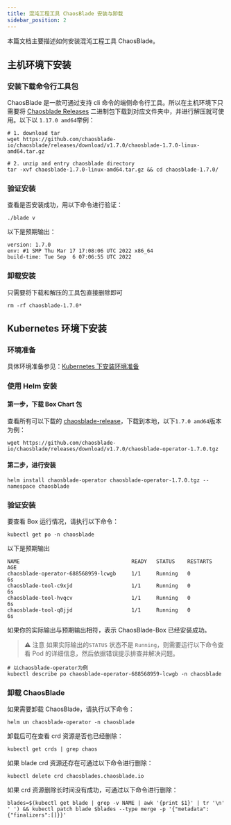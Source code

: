 ```yaml
---
title: 混沌工程工具 ChaosBlade 安装与卸载
sidebar_position: 2
---
```


本篇文档主要描述如何安装混沌工程工具 ChaosBlade。

## 主机环境下安装

### 安装下载命令行工具包

ChaosBlade 是一款可通过支持 cli 命令的端侧命令行工具。所以在主机环境下只需要将 [Chaosblade Releases](https://github.com/chaosblade-io/chaosblade/releases) 二进制包下载到对应文件夹中，并进行解压就可使用。以下以 `1.17.0 amd64`举例：

```shell
# 1. download tar
wget https://github.com/chaosblade-io/chaosblade/releases/download/v1.7.0/chaosblade-1.7.0-linux-amd64.tar.gz

# 2. unzip and entry chaosblade directory
tar -xvf chaosblade-1.7.0-linux-amd64.tar.gz && cd chaosblade-1.7.0/
```

### 验证安装

查看是否安装成功，用以下命令进行验证：

```shell
./blade v
```

以下是预期输出：

```shell
version: 1.7.0
env: #1 SMP Thu Mar 17 17:08:06 UTC 2022 x86_64
build-time: Tue Sep  6 07:06:55 UTC 2022
```

### 卸载安装

只需要将下载和解压的工具包直接删除即可

```shell
rm -rf chaosblade-1.7.0*
```

## Kubernetes 环境下安装

### 环境准备

具体环境准备参见：[Kubernetes 下安装环境准备](./environment-prepare.md/#kubernetes下安装环境准备)

### 使用 Helm 安装

#### 第一步，下载 Box Chart 包

查看所有可以下载的 [chaosblade-release](https://github.com/chaosblade-io/chaosblade/releases)，下载到本地，以下`1.7.0 amd64`版本为例：

```shell
wget https://github.com/chaosblade-io/chaosblade/releases/download/v1.7.0/chaosblade-operator-1.7.0.tgz
```

#### 第二步，进行安装

```shell
helm install chaosblade-operator chaosblade-operator-1.7.0.tgz --namespace chaosblade
```

### 验证安装

要查看 Box 运行情况，请执行以下命令：

```shell
kubectl get po -n chaosblade
```

以下是预期输出

```shell
NAME                                    READY   STATUS    RESTARTS   AGE
chaosblade-operator-688568959-lcwgb     1/1     Running   0          6s
chaosblade-tool-c9xjd                   1/1     Running   0          6s
chaosblade-tool-hvqcv                   1/1     Running   0          6s
chaosblade-tool-q8jjd                   1/1     Running   0          6s
```

如果你的实际输出与预期输出相符，表示 ChaosBlade-Box 已经安装成功。

> ⚠️ 注意
> 如果实际输出的`STATUS` 状态不是 `Running`，则需要运行以下命令查看 Pod 的详细信息，然后依据错误提示排查并解决问题。

```shell
# 以chaosblade-operator为例
kubectl describe po chaosblade-operator-688568959-lcwgb -n chaosblade
```

### 卸载 ChaosBlade

如果需要卸载 ChaosBlade，请执行以下命令：

```shell
helm un chaosblade-operator -n chaosblade
```

卸载后可在查看 crd 资源是否也已经删除：

```shell
kubectl get crds | grep chaos
```

如果 blade crd 资源还存在可通过以下命令进行删除：

```shell
kubectl delete crd chaosblades.chaosblade.io
```

如果 crd 资源删除长时间没有成功，可通过以下命令进行删除：

```shell
blades=$(kubectl get blade | grep -v NAME | awk '{print $1}' | tr '\n' ' ') && kubectl patch blade $blades --type merge -p '{"metadata":{"finalizers":[]}}'
```
